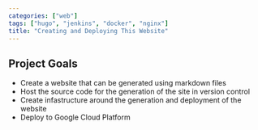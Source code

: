 ```yaml
---
categories: ["web"]
tags: ["hugo", "jenkins", "docker", "nginx"]
title: "Creating and Deploying This Website"
---
```


## Project Goals ##
* Create a website that can be generated using markdown files
* Host the source code for the generation of the site in version control
* Create infastructure around the generation and deployment of the website
* Deploy to Google Cloud Platform
